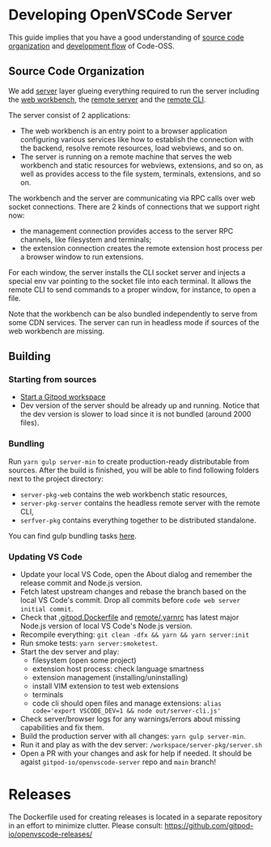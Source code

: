 # Developing OpenVSCode Server

This guide implies that you have a good understanding of [source code organization](https://github.com/microsoft/vscode/wiki/Source-Code-Organization) and [development flow](https://github.com/microsoft/vscode/wiki/How-to-Contribute) of Code-OSS.

## Source Code Organization

We add [server](../src/vs/server) layer glueing everything required to run the server including the [web workbench](../src/vs/server/browser/workbench/workbench.ts), the [remote server](../src/vs/server/node/server.ts)  and the [remote CLI](../src/vs/server/node/cli.ts).

The server consist of 2 applications:
- The web workbench is an entry point to a browser application configuring various services
like how to establish the connection with the backend, resolve remote resources, load webviews, and so on.
- The server is running on a remote machine that serves the web workbench and static resources for webviews, extensions, and so on, as well as provides access to the file system, terminals, extensions, and so on.

The workbench and the server are communicating via RPC calls over web socket connections. There are 2 kinds of connections that we support right now:
- the management connection provides access to the server RPC channels, like filesystem and terminals;
- the extension connection creates the remote extension host process per a browser window to run extensions.

For each window, the server installs the CLI socket server and injects a special env var pointing to the socket file into each terminal. It allows the remote CLI to send commands to a proper window, for instance, to open a file.

Note that the workbench can be also bundled independently to serve from some CDN services. The server can run in headless mode if sources of the web workbench are missing.
## Building

### Starting from sources

- [Start a Gitpod workspace](https://gitpod.io/#https://github.com/gitpod-io/openvscode-server)
- Dev version of the server should be already up and running. Notice that the dev version is slower to load since it is not bundled (around 2000 files).

### Bundling

Run `yarn gulp server-min` to create production-ready distributable from sources. After the build is finished, you will be able to find following folders next to the project directory:
- `server-pkg-web` contains the web workbench static resources,
- `server-pkg-server` contains the headless remote server with the remote CLI,
- `serfver-pkg` contains everything together to be distributed standalone.

You can find gulp bundling tasks [here](../build/gulpfile.server.js).

### Updating VS Code

- Update your local VS Code, open the About dialog and remember the release commit and Node.js version.
- Fetch latest upstream changes and rebase the branch based on the local VS Code's commit. Drop all commits before `code web server initial commit`.
- Check that [.gitpod.Dockerfile](./.gitpod.Dockerfile) and [remote/.yarnrc](./remote/.yarnrc) has latest major Node.js version of local VS Code's Node.js version.
- Recompile everything: `git clean -dfx && yarn && yarn server:init`
- Run smoke tests: `yarn server:smoketest`.
- Start the dev server and play:
  - filesystem (open some project)
  - extension host process: check language smartness
  - extension management (installing/uninstalling)
  - install VIM extension to test web extensions
  - terminals
  - code cli should open files and manage extensions: `alias code='export VSCODE_DEV=1 && node out/server-cli.js'`
- Check server/browser logs for any warnings/errors about missing capabilities and fix them.
- Build the production server with all changes: `yarn gulp server-min`.
- Run it and play as with the dev server: `/workspace/server-pkg/server.sh`
- Open a PR with your changes and ask for help if needed. It should be agaist `gitpod-io/openvscode-server` repo and `main` branch!

# Releases
The Dockerfile used for creating releases is located in a separate repository in an effort to minimize clutter. Please consult: https://github.com/gitpod-io/openvscode-releases/
